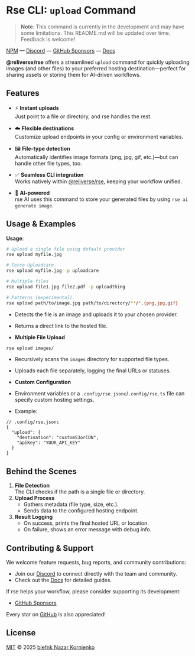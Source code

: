 # Rse CLI: `upload` Command

> **Note**: This command is currently in the development and may have some limitations. This README.md will be updated over time. Feedback is welcome!

[NPM](https://npmjs.com/@reliverse/rse) — [Discord](https://discord.gg/Pb8uKbwpsJ) — [GitHub Sponsors](https://github.com/sponsors/blefnk) — [Docs](https://docs.reliverse.org/cli)

**@reliverse/rse** offers a streamlined `upload` command for quickly uploading images (and other files) to your preferred hosting destination—perfect for sharing assets or storing them for AI-driven workflows.

## Features

- ⚡ **Instant uploads**  
  Just point to a file or directory, and rse handles the rest.

- ☁️ **Flexible destinations**  
  Customize upload endpoints in your config or environment variables.

- 🖼️ **File-type detection**  
  Automatically identifies image formats (png, jpg, gif, etc.)—but can handle other file types, too.

- ✅ **Seamless CLI integration**  
  Works natively within [@reliverse/rse](https://npmjs.com/@reliverse/rse), keeping your workflow unified.

- 🤖 **AI-powered**  
  rse AI uses this command to store your generated files by using `rse ai generate image`.

## Usage & Examples

**Usage**:

```bash
# Upload a single file using default provider
rse upload myfile.jpg

# Force Uploadcare
rse upload myfile.jpg -p uploadcare

# Multiple files
rse upload file1.jpg file2.pdf -p uploadthing

# Patterns (experimental)
rse upload path/to/image.jpg path/to/directory/**/*.{png,jpg,gif}
```

- Detects the file is an image and uploads it to your chosen provider.
- Returns a direct link to the hosted file.

- **Multiple File Upload**  

```sh
rse upload images/
```

- Recursively scans the `images` directory for supported file types.
- Uploads each file separately, logging the final URLs or statuses.

- **Custom Configuration**  
- Environment variables or a `.config/rse.jsonc`/`.config/rse.ts` file can specify custom hosting settings.
- Example:

```jsonc
// .config/rse.jsonc
{
  "upload": {
    "destination": "customS3orCDN",
    "apiKey": "YOUR_API_KEY"
  }
}
```

## Behind the Scenes

1. **File Detection**  
   The CLI checks if the path is a single file or directory.
2. **Upload Process**  
   - Gathers metadata (file type, size, etc.).
   - Sends data to the configured hosting endpoint.
3. **Result Logging**  
   - On success, prints the final hosted URL or location.
   - On failure, shows an error message with debug info.

## Contributing & Support

We welcome feature requests, bug reports, and community contributions:

- Join our [Discord](https://discord.gg/Pb8uKbwpsJ) to connect directly with the team and community.
- Check out the [Docs](https://docs.reliverse.org/cli) for detailed guides.

If rse helps your workflow, please consider supporting its development:

- [GitHub Sponsors](https://github.com/sponsors/blefnk)

Every star on [GitHub](https://github.com/reliverse/rse) is also appreciated!

## License

[MIT](LICENSE) © 2025 [blefnk Nazar Kornienko](https://github.com/blefnk)
